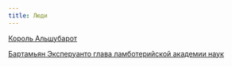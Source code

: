 ```yaml
---
title: Люди
---
```


[Король Альшубарот](http://lambopedia.ru/ru/svyashennoe-korolevstvo-lambotero/korol-alshubarot)

[Бартамьян Эксперуанто глава  ламботерийской академии наук](http://lambopedia.ru/ru/svyashennoe-korolevstvo-lambotero/bartamyan-eksperuanto)